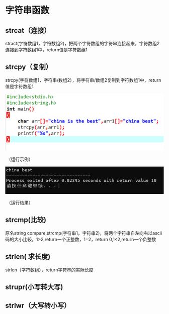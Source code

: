 # 字符串函数

## strcat（连接）

stract(字符数组1，字符数组2)，把两个字符数组的字符串连接起来，字符数组2连接到字符数组1中，return值是字符数组1

## strcpy（复制）

strcpy(字符数组1，字符串/数组2），将字符串/数组2复制到字符数组1中，return值是字符数组1

![image-20230513174715386](https://raw.githubusercontent.com/xiechen274/ChenCsNote/images/images/image-20230513174715386.png)

​												（运行示例）

![image-20230513174919322](https://raw.githubusercontent.com/xiechen274/ChenCsNote/images/images/image-20230513174919322.png)

​												（运行结果）

## strcmp(比较)

原名string compare,strcmp(字符串1，字符串2)，将两个字符串自左向右以ascii码的大小比较，1>2,return一个正整数，1=2，return 0,1<2,return一个负整数

## strlen( 求长度)

strlen（字符数组），return字符串的实际长度

## strupr(小写转大写)

## strlwr（大写转小写）

